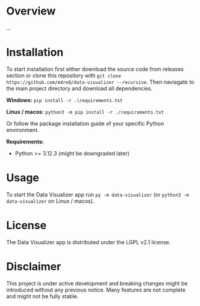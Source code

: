 # Overview

...

# Installation

To start installation first either download the source code from releases section or clone this repository with `git clone https://github.com/m4reQ/data-visualizer --recursive`. Then naviagate to the main project directory and download all dependencies.

**Windows:** `pip install -r .\requirements.txt`

**Linux / macos:** `python3 -m pip install -r ./requirements.txt`

Or follow the package installation guide of your specific Python environment.


**Requirements:**

* Python >= 3.12.3 (might be downgraded later)

# Usage

To start the Data Visualizer app run `py -m data-visualizer` (or `python3 -m data-visualizer` on Linux / macos).

# License

The Data Visualizer app is distributed under the LGPL v2.1 license.

# Disclaimer

This project is under active development and breaking changes might be introduced without any previous notice. Many features are not complete and might not be fully stable.

